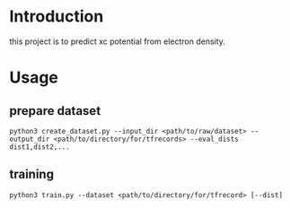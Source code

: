 # Introduction

this project is to predict xc potential from electron density.

# Usage

## prepare dataset

```shell
python3 create_dataset.py --input_dir <path/to/raw/dataset> --output_dir <path/to/directory/for/tfrecords> --eval_dists dist1,dist2,...
```

## training

```shell
python3 train.py --dataset <path/to/directory/for/tfrecord> [--dist]
```
